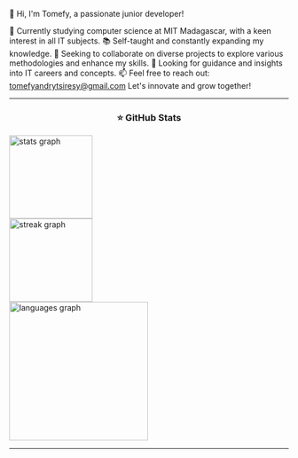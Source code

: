 👋 Hi, I'm Tomefy, a passionate junior developer!

🌱 Currently studying computer science at MIT Madagascar, with a keen interest in all IT subjects.
📚 Self-taught and constantly expanding my knowledge.
👯 Seeking to collaborate on diverse projects to explore various methodologies and enhance my skills.
🤔 Looking for guidance and insights into IT careers and concepts.
📫 Feel free to reach out: tomefyandrytsiresy@gmail.com
Let's innovate and grow together!

<hr>
    <div>
        <h3 align="center">⭐ GitHub Stats</h3>
        <div align="">
          <img src="https://github-readme-stats.vercel.app/api?username=Tomefy5&hide_title=true&hide_rank=true&show_icons=true&include_all_commits=true&count_private=true&disable_animations=false&theme=radical&locale=en&hide_border=true" height="150" alt="stats graph" /> <br>
          <img src="https://streak-stats.demolab.com?user=Tomefy5&locale=en&mode=weekly&theme=radical&hide_border=true&border_radius=5" height="150" alt="streak graph" /> <br>
          <img src="https://github-readme-stats.vercel.app/api/top-langs?username=Tomefy5&locale=en&hide_title=true&layout=compact&card_width=420&langs_count=12&theme=radical&hide_border=true" height="250" alt="languages graph"  /> <br>
        </div>
        
<hr>
